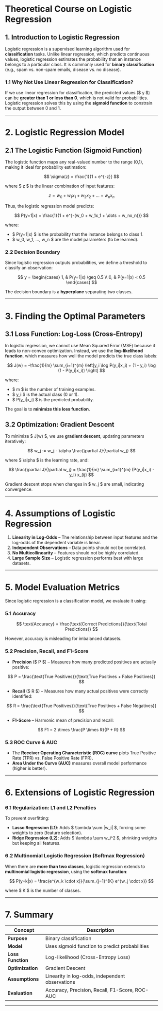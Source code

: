 # **Theoretical Course on Logistic Regression** 

## **1. Introduction to Logistic Regression** 
Logistic regression is a supervised learning algorithm used for **classification** tasks. Unlike linear regression, which predicts continuous values, logistic regression estimates the probability that an instance belongs to a particular class. It is commonly used for **binary classification** (e.g., spam vs. non-spam emails, disease vs. no disease). 

### **1.1 Why Not Use Linear Regression for Classification?** 
If we use linear regression for classification, the predicted values ($ y $) can be **greater than 1 or less than 0**, which is not valid for probabilities. Logistic regression solves this by using the **sigmoid function** to constrain the output between 0 and 1. 

---

# **2. Logistic Regression Model** 
## **2.1 The Logistic Function (Sigmoid Function)** 
The logistic function maps any real-valued number to the range (0,1), making it ideal for probability estimation:

$$
\sigma(z) = \frac{1}{1 + e^{-z}}
$$

where $ z $ is the linear combination of input features:

$$
z = w_0 + w_1 x_1 + w_2 x_2 + \dots + w_n x_n
$$

Thus, the logistic regression model predicts:

$$
P(y=1|x) = \frac{1}{1 + e^{-(w_0 + w_1x_1 + \dots + w_nx_n)}}
$$

where:
- $ P(y=1|x) $ is the probability that the instance belongs to class 1. 
- $ w_0, w_1, ..., w_n $ are the model parameters (to be learned). 

### **2.2 Decision Boundary** 
Since logistic regression outputs probabilities, we define a threshold to classify an observation: 

$$
y =
\begin{cases}
1, & P(y=1|x) \geq 0.5 \\
0, & P(y=1|x) < 0.5
\end{cases}
$$

The decision boundary is a **hyperplane** separating two classes.

---

# **3. Finding the Optimal Parameters** 
## **3.1 Loss Function: Log-Loss (Cross-Entropy)** 
In logistic regression, we cannot use Mean Squared Error (MSE) because it leads to non-convex optimization. Instead, we use the **log-likelihood function**, which measures how well the model predicts the true class labels:

$$
J(w) = -\frac{1}{m} \sum_{i=1}^{m} \left[y_i \log P(y_i|x_i) + (1 - y_i) \log (1 - P(y_i|x_i)) \right]
$$

where:
- $ m $ is the number of training examples.
- $ y_i $ is the actual class (0 or 1).
- $ P(y_i|x_i) $ is the predicted probability.

The goal is to **minimize this loss function**.

## **3.2 Optimization: Gradient Descent** 
To minimize $ J(w) $, we use **gradient descent**, updating parameters iteratively:

$$
w_j := w_j - \alpha \frac{\partial J}{\partial w_j}
$$

where $ \alpha $ is the learning rate, and:

$$
\frac{\partial J}{\partial w_j} = \frac{1}{m} \sum_{i=1}^{m} (P(y_i|x_i) - y_i) x_{ij}
$$

Gradient descent stops when changes in $ w_j $ are small, indicating convergence.

---

# **4. Assumptions of Logistic Regression** 
1. **Linearity in Log-Odds** – The relationship between input features and the log-odds of the dependent variable is linear. 
2. **Independent Observations** – Data points should not be correlated. 
3. **No Multicollinearity** – Features should not be highly correlated. 
4. **Large Sample Size** – Logistic regression performs best with large datasets. 

---

# **5. Model Evaluation Metrics** 
Since logistic regression is a classification model, we evaluate it using: 

### **5.1 Accuracy** 
$$
\text{Accuracy} = \frac{\text{Correct Predictions}}{\text{Total Predictions}}
$$

However, accuracy is misleading for imbalanced datasets.

### **5.2 Precision, Recall, and F1-Score** 
- **Precision** ($ P $) – Measures how many predicted positives are actually positive:

 $$
 P = \frac{\text{True Positives}}{\text{True Positives + False Positives}}
 $$

- **Recall** ($ R $) – Measures how many actual positives were correctly identified:

 $$
 R = \frac{\text{True Positives}}{\text{True Positives + False Negatives}}
 $$

- **F1-Score** – Harmonic mean of precision and recall:

 $$
 F1 = 2 \times \frac{P \times R}{P + R}
 $$

### **5.3 ROC Curve & AUC** 
- The **Receiver Operating Characteristic (ROC) curve** plots True Positive Rate (TPR) vs. False Positive Rate (FPR). 
- **Area Under the Curve (AUC)** measures overall model performance (higher is better). 

---

# **6. Extensions of Logistic Regression** 
### **6.1 Regularization: L1 and L2 Penalties** 
To prevent overfitting: 
- **Lasso Regression (L1)**: Adds $ \lambda \sum |w_i| $, forcing some weights to zero (feature selection). 
- **Ridge Regression (L2)**: Adds $ \lambda \sum w_i^2 $, shrinking weights but keeping all features.

### **6.2 Multinomial Logistic Regression (Softmax Regression)** 
When there are **more than two classes**, logistic regression extends to **multinomial logistic regression**, using the **softmax function**:

$$
P(y=k|x) = \frac{e^{w_k \cdot x}}{\sum_{j=1}^{K} e^{w_j \cdot x}}
$$

where $ K $ is the number of classes.

---

# **7. Summary** 
| Concept | Description |
|---------|------------|
| **Purpose** | Binary classification |
| **Model** | Uses sigmoid function to predict probabilities |
| **Loss Function** | Log-likelihood (Cross-Entropy Loss) |
| **Optimization** | Gradient Descent |
| **Assumptions** | Linearity in log-odds, independent observations |
| **Evaluation** | Accuracy, Precision, Recall, F1-Score, ROC-AUC |

---
